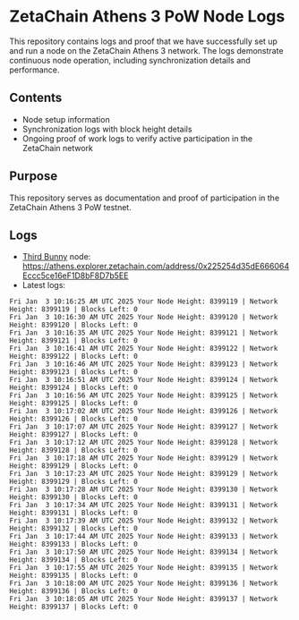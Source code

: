 # ZetaChain Athens 3 PoW Node Logs
This repository contains logs and proof that we have successfully set up and run a node on the ZetaChain Athens 3 network. The logs demonstrate continuous node operation, including synchronization details and performance.

## Contents
- Node setup information
- Synchronization logs with block height details
- Ongoing proof of work logs to verify active participation in the ZetaChain network

## Purpose
This repository serves as documentation and proof of participation in the ZetaChain Athens 3 PoW testnet.

## Logs

- [Third Bunny](https://thirdbunny.xyz/) node: https://athens.explorer.zetachain.com/address/0x225254d35dE666064Eccc5ce16eF1D8bF8D7b5EE
- Latest logs:
```
Fri Jan  3 10:16:25 AM UTC 2025 Your Node Height: 8399119 | Network Height: 8399119 | Blocks Left: 0
Fri Jan  3 10:16:30 AM UTC 2025 Your Node Height: 8399120 | Network Height: 8399120 | Blocks Left: 0
Fri Jan  3 10:16:35 AM UTC 2025 Your Node Height: 8399121 | Network Height: 8399121 | Blocks Left: 0
Fri Jan  3 10:16:41 AM UTC 2025 Your Node Height: 8399122 | Network Height: 8399122 | Blocks Left: 0
Fri Jan  3 10:16:46 AM UTC 2025 Your Node Height: 8399123 | Network Height: 8399123 | Blocks Left: 0
Fri Jan  3 10:16:51 AM UTC 2025 Your Node Height: 8399124 | Network Height: 8399124 | Blocks Left: 0
Fri Jan  3 10:16:56 AM UTC 2025 Your Node Height: 8399125 | Network Height: 8399125 | Blocks Left: 0
Fri Jan  3 10:17:02 AM UTC 2025 Your Node Height: 8399126 | Network Height: 8399126 | Blocks Left: 0
Fri Jan  3 10:17:07 AM UTC 2025 Your Node Height: 8399127 | Network Height: 8399127 | Blocks Left: 0
Fri Jan  3 10:17:12 AM UTC 2025 Your Node Height: 8399128 | Network Height: 8399128 | Blocks Left: 0
Fri Jan  3 10:17:18 AM UTC 2025 Your Node Height: 8399129 | Network Height: 8399129 | Blocks Left: 0
Fri Jan  3 10:17:23 AM UTC 2025 Your Node Height: 8399129 | Network Height: 8399129 | Blocks Left: 0
Fri Jan  3 10:17:28 AM UTC 2025 Your Node Height: 8399130 | Network Height: 8399130 | Blocks Left: 0
Fri Jan  3 10:17:34 AM UTC 2025 Your Node Height: 8399131 | Network Height: 8399131 | Blocks Left: 0
Fri Jan  3 10:17:39 AM UTC 2025 Your Node Height: 8399132 | Network Height: 8399132 | Blocks Left: 0
Fri Jan  3 10:17:44 AM UTC 2025 Your Node Height: 8399133 | Network Height: 8399133 | Blocks Left: 0
Fri Jan  3 10:17:50 AM UTC 2025 Your Node Height: 8399134 | Network Height: 8399134 | Blocks Left: 0
Fri Jan  3 10:17:55 AM UTC 2025 Your Node Height: 8399135 | Network Height: 8399135 | Blocks Left: 0
Fri Jan  3 10:18:00 AM UTC 2025 Your Node Height: 8399136 | Network Height: 8399136 | Blocks Left: 0
Fri Jan  3 10:18:05 AM UTC 2025 Your Node Height: 8399137 | Network Height: 8399137 | Blocks Left: 0
```

